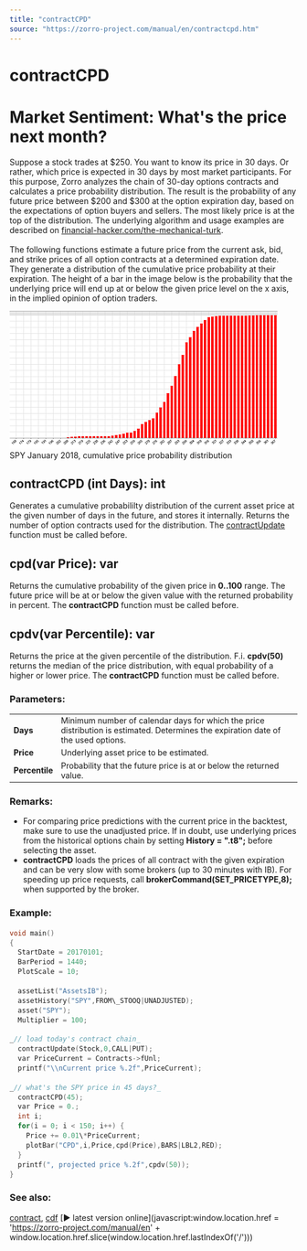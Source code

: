 ```yaml
---
title: "contractCPD"
source: "https://zorro-project.com/manual/en/contractcpd.htm"
---
```


# contractCPD

# Market Sentiment: What's the price next month?

Suppose a stock trades at $250. You want to know its price in 30 days. Or rather, which price is expected in 30 days by most market participants. For this purpose, Zorro analyzes the chain of 30-day options contracts and calculates a price probability distribution. The result is the probability of any future price between $200 and $300 at the option expiration day, based on the expectations of option buyers and sellers. The most likely price is at the top of the distribution. The underlying algorithm and usage examples are described on [financial-hacker.com/the-mechanical-turk](https://www.financial-hacker.com/the-mechanical-turk).  
   
The following functions estimate a future price from the current ask, bid, and strike prices of all option contracts at a determined expiration date. They generate a distribution of the cumulative price probability at their expiration. The height of a bar in the image below is the probability that the underlying price will end up at or below the given price level on the x axis, in the implied opinion of option traders.  
  
![](../images/ContractCPD.png)  
SPY January 2018, cumulative price probability distribution 

## contractCPD (int Days): int

Generates a cumulative probabililty distribution of the current asset price at the given number of days in the future, and stores it internally. Returns the number of option contracts used for the distribution. The [contractUpdate](096_contract.md) function must be called before.  

## cpd(var Price): var

Returns the cumulative probability of the given price in **0..100** range. The future price will be at or below the given value with the returned probability in percent. The **contractCPD** function must be called before.

## cpdv(var Percentile): var

Returns the price at the given percentile of the distribution. F.i. **cpdv(50)** returns the median of the price distribution, with equal probability of a higher or lower price. The **contractCPD** function must be called before.  
  

### Parameters:

<table border="0"><tbody><tr><td><strong>Days</strong></td><td>Minimum number of calendar days for which the price distribution is estimated. Determines the expiration date of the used options.</td></tr><tr><td><strong>Price</strong></td><td>Underlying asset price to be estimated.</td></tr><tr><td><strong>Percentile</strong></td><td>Probability that the future price is at or below the returned value.</td></tr></tbody></table>

### Remarks:

*   For comparing price predictions with the current price in the backtest, make sure to use the unadjusted price. If in doubt, use underlying prices from the historical options chain by setting **History = ".t8";** before selecting the asset.
*   **contractCPD** loads the prices of all contract with the given expiration and can be very slow with some brokers (up to 30 minutes with IB). For speeding up price requests, call **brokerCommand(SET\_PRICETYPE,8);** when supported by the broker.  
    

### Example:

```c
void main() 
{
  StartDate = 20170101;
  BarPeriod = 1440;
  PlotScale = 10;

  assetList("AssetsIB");
  assetHistory("SPY",FROM\_STOOQ|UNADJUSTED);
  asset("SPY");
  Multiplier = 100;

_// load today's contract chain_
  contractUpdate(Stock,0,CALL|PUT);
  var PriceCurrent = Contracts->fUnl;
  printf("\\nCurrent price %.2f",PriceCurrent);

_// what's the SPY price in 45 days?_
  contractCPD(45);
  var Price = 0.;
  int i;
  for(i = 0; i < 150; i++) {
    Price += 0.01\*PriceCurrent;
    plotBar("CPD",i,Price,cpd(Price),BARS|LBL2,RED);
  }
  printf(", projected price %.2f",cpdv(50));
}
```

### See also:

[contract](096_contract.md), [cdf](071_cdf_erf_dnorm_qnorm.md) [► latest version online](javascript:window.location.href = 'https://zorro-project.com/manual/en' + window.location.href.slice\(window.location.href.lastIndexOf\('/'\)\))